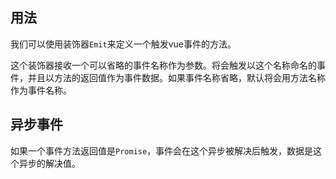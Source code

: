## 用法

我们可以使用装饰器`Emit`来定义一个触发vue事件的方法。

这个装饰器接收一个可以省略的事件名称作为参数。将会触发以这个名称命名的事件，并且以方法的返回值作为事件数据。如果事件名称省略，默认将会用方法名称作为事件名称。

[](../../../en/class-component/event/code-usage.ts ':include :type=code typescript')

## 异步事件

如果一个事件方法返回值是`Promise`，事件会在这个异步被解决后触发，数据是这个异步的解决值。

[](../../../en/class-component/event/code-asynchronous.ts ':include :type=code typescript')